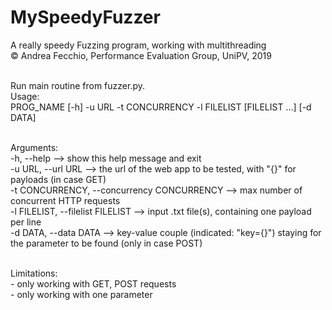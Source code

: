 # MySpeedyFuzzer
A really speedy Fuzzing program, working with multithreading<br>
© Andrea Fecchio, Performance Evaluation Group, UniPV, 2019<br><br>

Run main routine from fuzzer.py.<br>
Usage:<br>
  PROG_NAME [-h] -u URL -t CONCURRENCY -l FILELIST [FILELIST ...] [-d DATA]<br><br>

Arguments:<br>
  -h, --help      --> show this help message and exit<br>
  -u URL, --url URL     --> the url of the web app to be tested, with "{}" for payloads (in case GET)<br>
  -t CONCURRENCY, --concurrency CONCURRENCY     --> max number of concurrent HTTP requests<br>
  -l FILELIST, --filelist FILELIST    --> input .txt file(s), containing one payload per line<br>
  -d DATA, --data DATA    --> key-value couple (indicated: "key={}") staying for the parameter to be found (only in case POST)<br><br>
  
  Limitations:<br>
    - only working with GET, POST requests<br>
    - only working with one parameter<br>
